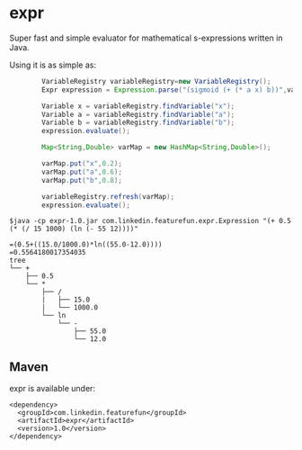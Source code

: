 expr
======

Super fast and simple evaluator for mathematical s-expressions written in Java. 

Using it is as simple as:

```java
        VariableRegistry variableRegistry=new VariableRegistry();
        Expr expression = Expression.parse("(sigmoid (+ (* a x) b))",variableRegistry);

        Variable x = variableRegistry.findVariable("x");
        Variable a = variableRegistry.findVariable("a");
        Variable b = variableRegistry.findVariable("b");
        expression.evaluate();

        Map<String,Double> varMap = new HashMap<String,Double>();

        varMap.put("x",0.2);
        varMap.put("a",0.6);
        varMap.put("b",0.8);

        variableRegistry.refresh(varMap);
        expression.evaluate();
```

```command line
$java -cp expr-1.0.jar com.linkedin.featurefun.expr.Expression "(+ 0.5 (* (/ 15 1000) (ln (- 55 12))))"

=(0.5+((15.0/1000.0)*ln((55.0-12.0))))
=0.5564180017354035
tree
└── +
    ├── 0.5
    └── *
        ├── /
        |   ├── 15.0
        |   └── 1000.0
        └── ln
            └── -
                ├── 55.0
                └── 12.0

```


## Maven

expr is available under:

    <dependency>
      <groupId>com.linkedin.featurefun</groupId>
      <artifactId>expr</artifactId>
      <version>1.0</version>
    </dependency>

